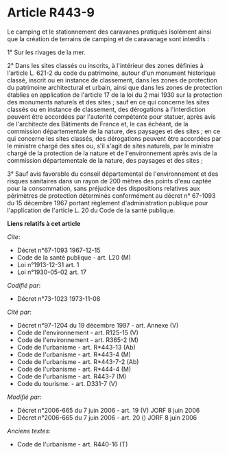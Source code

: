 # Article R443-9

Le camping et le stationnement des caravanes pratiqués isolément ainsi que la création de terrains de camping et de
caravanage sont interdits :

1° Sur les rivages de la mer.

2° Dans les sites classés ou inscrits, à l'intérieur des zones définies à l'article L. 621-2 du code du patrimoine, autour
d'un monument historique classé, inscrit ou en instance de classement, dans les zones de protection du patrimoine
architectural et urbain, ainsi que dans les zones de protection établies en application de l'article 17 de la loi du 2 mai
1930 sur la protection des monuments naturels et des sites ; sauf en ce qui concerne les sites classés ou en instance de
classement, des dérogations à l'interdiction peuvent être accordées par l'autorité compétente pour statuer, après avis de
l'architecte des Bâtiments de France et, le cas échéant, de la commission départementale de la nature, des paysages et des
sites ; en ce qui concerne les sites classés, des dérogations peuvent être accordées par le ministre chargé des sites ou,
s'il s'agit de sites naturels, par le ministre chargé de la protection de la nature et de l'environnement après avis de la
commission départementale de la nature, des paysages et des sites ;

3° Sauf avis favorable du conseil départemental de l'environnement et des risques sanitaires dans un rayon de 200 mètres des
points d'eau captée pour la consommation, sans préjudice des dispositions relatives aux périmètres de protection déterminés
conformément au décret n° 67-1093 du 15 décembre 1967 portant règlement d'administration publique pour l'application de
l'article L. 20 du Code de la santé publique.

**Liens relatifs à cet article**

_Cite_:

  - Décret n°67-1093 1967-12-15
  - Code de la santé publique - art. L20 (M)
  - Loi n°1913-12-31 art. 1
  - Loi n°1930-05-02 art. 17

_Codifié par_:

  - Décret n°73-1023 1973-11-08

_Cité par_:

  - Décret n°97-1204 du 19 décembre 1997 - art. Annexe (V)
  - Code de l'environnement - art. R125-15 (V)
  - Code de l'environnement - art. R365-2 (M)
  - Code de l'urbanisme - art. R*443-13 (Ab)
  - Code de l'urbanisme - art. R*443-4 (M)
  - Code de l'urbanisme - art. R*443-7-2 (Ab)
  - Code de l'urbanisme - art. R*444-4 (M)
  - Code de l'urbanisme - art. R443-7 (M)
  - Code du tourisme. - art. D331-7 (V)

_Modifié par_:

  - Décret n°2006-665 du 7 juin 2006 - art. 19 (V) JORF 8 juin 2006
  - Décret n°2006-665 du 7 juin 2006 - art. 20 () JORF 8 juin 2006

_Anciens textes_:

  - Code de l'urbanisme - art. R440-16 (T)
